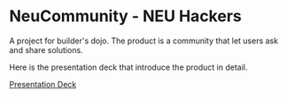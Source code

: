 # NeuCommunity - NEU Hackers
A project for builder's dojo. The product is a community that let users ask and share solutions.

Here is the presentation deck that introduce the product in detail. 

[Presentation Deck](Builders_Dojo_Presentation_Hongji%26Yang_202303_v1.pdf)
